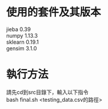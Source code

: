 # 使用的套件及其版本

jieba 0.39  
numpy 1.13.3  
sklearn 0.19.1  
gensim 3.1.0  

# 執行方法

請先cd到src目錄下，輸入以下指令  
  bash final.sh <testing_data.csv的路徑>
